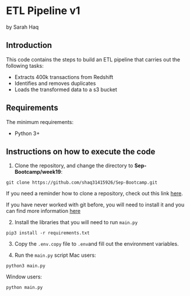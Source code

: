 # ETL Pipeline v1
by Sarah Haq

## Introduction
This code contains the steps to build an ETL pipeline that carries out the following tasks:
- Extracts 400k transactions from Redshift
- Identifies and removes duplicates
- Loads the transformed data to a s3 bucket

## Requirements
The minimum requirements:
- Python 3+

## Instructions on how to execute the code

1. Clone the repository, and change the directory to **Sep-Bootcamp/week19**:
```
git clone https://github.com/shaq31415926/Sep-Bootcamp.git
```

If you need a reminder how to clone a repository, check out this link [here](https://docs.github.com/en/repositories/creating-and-managing-repositories/cloning-a-repository).

If you have never worked with git before, you will need to install it and you can find more information [here](https://git-scm.com/book/en/v2/Getting-Started-Installing-Git)


2. Install the libraries that you will need to run `main.py`
```
pip3 install -r requirements.txt
```

3. Copy the `.env.copy` file to `.env`and fill out the environment variables.


4. Run the `main.py` script
Mac users:
```
python3 main.py
```

Window users:
```
python main.py
```